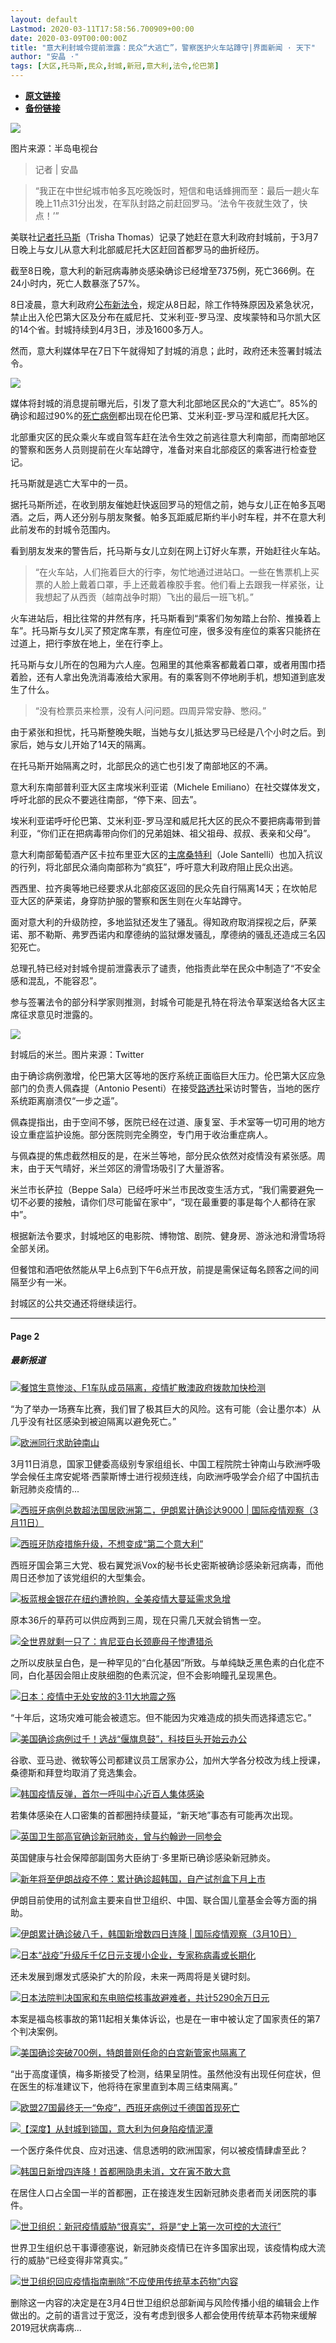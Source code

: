 ```yaml
---
layout: default
Lastmod: 2020-03-11T17:58:56.700909+00:00
date: 2020-03-09T00:00:00Z
title: "意大利封城令提前泄露：民众“大逃亡”，警察医护火车站蹲守|界面新闻 · 天下"
author: "安晶 ·"
tags: [大区,托马斯,民众,封城,新冠,意大利,法令,伦巴第]
---
```


* [**原文链接**](https://www.jiemian.com/article/4087464.html)
* [**备份链接**](http://archive.today/zIsBy)


![](/images/post/5bbd19d0e6757932f97b505d91f7cdb6.jpg)

图片来源：半岛电视台

> 记者 | 安晶

> “我正在中世纪城市帕多瓦吃晚饭时，短信和电话蜂拥而至：最后一趟火车晚上11点31分出发，在军队封路之前赶回罗马。‘法令午夜就生效了，快点！’”

美联社[记者托马斯](https://apnews.com/0d0294807db64f300a4460030da4a701)（Trisha Thomas）记录了她赶在意大利政府封城前，于3月7日晚上与女儿从意大利北部威尼托大区赶回首都罗马的曲折经历。

截至8日晚，意大利的新冠病毒肺炎感染确诊已经增至7375例，死亡366例。在24小时内，死亡人数暴涨了57%。

8日凌晨，意大利政府[公布新法令](https://www.jiemian.com/article/4082216.html)，规定从8日起，除工作特殊原因及紧急状况，禁止出入伦巴第大区及分布在威尼托、艾米利亚-罗马涅、皮埃蒙特和马尔凯大区的14个省。封城持续到4月3日，涉及1600多万人。

然而，意大利媒体早在7日下午就得知了封城的消息；此时，政府还未签署封城法令。

![](/images/post/56cab8644754bac21f7acbf9e6056a7d.jpg)

媒体将封城的消息提前曝光后，引发了意大利北部地区民众的“大逃亡”。85%的确诊和超过90%的[死亡病例](https://www.theguardian.com/world/2020/mar/08/leaked-coronavirus-plan-to-quarantine-16m-sparks-chaos-in-italy)都出现在伦巴第、艾米利亚-罗马涅和威尼托大区。

北部重灾区的民众乘火车或自驾车赶在法令生效之前逃往意大利南部，而南部地区的警察和医务人员则提前在火车站蹲守，准备对来自北部疫区的乘客进行检查登记。

托马斯就是逃亡大军中的一员。

据托马斯所述，在收到朋友催她赶快返回罗马的短信之前，她与女儿正在帕多瓦喝酒。之后，两人还分别与朋友聚餐。帕多瓦距威尼斯约半小时车程，并不在意大利此前发布的封城令范围内。

看到朋友发来的警告后，托马斯与女儿立刻在网上订好火车票，开始赶往火车站。

> “在火车站，人们拖着巨大的行李，匆忙地通过进站口。一些在售票机上买票的人脸上戴着口罩，手上还戴着橡胶手套。他们看上去跟我一样紧张，让我想起了从西贡（越南战争时期）飞出的最后一班飞机。”

火车进站后，相比往常的井然有序，托马斯看到“乘客们匆匆踏上台阶、推搡着上车”。托马斯与女儿买了预定席车票，有座位可座，很多没有座位的乘客只能挤在过道上，把行李放在地上，坐在行李上。

托马斯与女儿所在的包厢为六人座。包厢里的其他乘客都戴着口罩，或者用围巾捂着脸，还有人拿出免洗消毒液给大家用。有的乘客则不停地刷手机，想知道到底发生了什么。

> “没有检票员来检票，没有人问问题。四周异常安静、憋闷。”

由于紧张和担忧，托马斯整晚失眠，当她与女儿抵达罗马已经是八个小时之后。到家后，她与女儿开始了14天的隔离。

在托马斯开始隔离之时，北部民众的逃亡也引发了南部地区的不满。

意大利东南部普利亚大区主席埃米利亚诺（Michele Emiliano）在社交媒体发文，呼吁北部的民众不要逃往南部，“停下来、回去”。

埃米利亚诺呼吁伦巴第、艾米利亚-罗马涅和威尼托大区的民众不要把病毒带到普利亚，“你们正在把病毒带向你们的兄弟姐妹、祖父祖母、叔叔、表亲和父母”。

意大利南部葡萄酒产区卡拉布里亚大区的[主席桑特利](https://www.latimes.com/world-nation/story/2020-03-08/italy-extends-quarantine-across-north-many-flee)（Jole Santelli）也加入抗议的行列，将北部民众涌向南部称为“疯狂”，呼吁意大利政府阻止民众出逃。

西西里、拉齐奥等地已经要求从北部疫区返回的民众先自行隔离14天；在坎帕尼亚大区的萨莱诺，身穿防护服的警察和医生则在火车站蹲守。

面对意大利的升级防控，多地监狱还发生了骚乱。得知政府取消探视之后，萨莱诺、那不勒斯、弗罗西诺内和摩德纳的监狱爆发骚乱，摩德纳的骚乱还造成三名囚犯死亡。

总理孔特已经对封城令提前泄露表示了谴责，他指责此举在民众中制造了“不安全感和混乱，不能容忍”。

参与签署法令的部分科学家则推测，封城令可能是孔特在将法令草案送给各大区主席征求意见时泄露的。

![](/images/post/d9a0af61a0ccc1929a1a129ec16f60a6.jpg)

封城后的米兰。图片来源：Twitter

由于确诊病例激增，伦巴第大区等地的医疗系统正面临巨大压力。伦巴第大区应急部门的负责人佩森提（Antonio Pesenti）在接受[路透社](https://www.reuters.com/article/us-health-coronavirus-italy/italy-locks-down-millions-as-its-coronavirus-deaths-jump-idUSKBN20V06R)采访时警告，当地的医疗系统距离崩溃仅“一步之遥”。

佩森提指出，由于空间不够，医院已经在过道、康复室、手术室等一切可用的地方设立重症监护设施。部分医院则完全腾空，专门用于收治重症病人。

与佩森提的焦虑截然相反的是，在米兰等地，部分民众依然对疫情没有紧张感。周末，由于天气晴好，米兰郊区的滑雪场吸引了大量游客。

米兰市长萨拉（Beppe Sala）已经呼吁米兰市民改变生活方式，“我们需要避免一切不必要的接触，请你们尽可能留在家中”，“现在最重要的事是每个人都待在家中”。

根据新法令要求，封城地区的电影院、博物馆、剧院、健身房、游泳池和滑雪场将全部关闭。

但餐馆和酒吧依然能从早上6点到下午6点开放，前提是需保证每名顾客之间的间隔至少有一米。

封城区的公共交通还将继续运行。

* * *

#### Page 2

##### 最新报道

[![餐馆生意惨淡、F1车队成员隔离，疫情扩散澳政府拨款加快检测](/images/post/14f2716ebf096f6ca6d511aa658186dd.jpg)](https://www.jiemian.com/article/4099192.html)

“为了举办一场赛车比赛，我们冒了极其巨大的风险。这有可能（会让墨尔本）从几乎没有社区感染到被迫隔离以避免死亡。”

[![欧洲同行求助钟南山](/images/post/aba89beec87d8727c0a6a21d88a8cfce.png)](https://www.jiemian.com/article/4099252.html)

3月11日消息，国家卫健委高级别专家组组长、中国工程院院士钟南山与欧洲呼吸学会候任主席安妮塔·西蒙斯博士进行视频连线，向欧洲呼吸学会介绍了中国抗击新冠肺炎疫情的...

[![西班牙病例总数超法国居欧洲第二，伊朗累计确诊达9000 | 国际疫情观察（3月11日）](/images/post/3330897612909453d7225be16035bbc3.jpg)](https://www.jiemian.com/article/4095156.html)

[![西班牙防疫措施升级，不想变成“第二个意大利”](/images/post/141f0939f8f7e8534fc1a6c44ce66f2b.jpg)](https://www.jiemian.com/article/4097785.html)

西班牙国会第三大党、极右翼党派Vox的秘书长史密斯被确诊感染新冠病毒，而他周日还参加了该党组织的大型集会。

[![板蓝根金银花在纽约遭抢购，全美疫情大蔓延需求急增](/images/post/8d57f3fe30884c8c43e1fda873081a6b.jpg)](https://www.jiemian.com/article/4097607.html)

原本36斤的草药可以供应两到三周，现在只需几天就会销售一空。

[![全世界就剩一只了：肯尼亚白长颈鹿母子惨遭猎杀](/images/post/62b15c3a413e9d50e1babfca0edba8f2.jpg)](https://www.jiemian.com/article/4097489.html)

之所以皮肤呈白色，是一种罕见的“白化基因”所致。与单纯缺乏黑色素的白化症不同，白化基因会阻止皮肤细胞的色素沉淀，但不会影响瞳孔呈现黑色。

[![日本：疫情中无处安放的3·11大地震之殇](/images/post/c6b50d3fc3ca76509c89f8f5721bf962.jpg)](https://www.jiemian.com/article/4097178.html)

“十年后，这场灾难可能会被遗忘。但不能因为灾难造成的损失而选择遗忘它。”

[![美国确诊病例过千！选战“偃旗息鼓”，科技巨头开始云办公](/images/post/06f11d66f1c2f11163f20580e52c30ef.jpg)](https://www.jiemian.com/article/4096234.html)

谷歌、亚马逊、微软等公司都建议员工居家办公，加州大学各分校改为线上授课，桑德斯和拜登均取消了竞选集会。

[![韩国疫情反弹，首尔一呼叫中心近百人集体感染](/images/post/684a20f69ba5c209d61443c88e014efc.jpg)](https://www.jiemian.com/article/4096341.html)

若集体感染在人口密集的首都圈持续蔓延，“新天地”事态有可能再次出现。

[![英国卫生部高官确诊新冠肺炎，曾与约翰逊一同参会](/images/post/50cfec781fb6d429e17900529cf3dc11.jpg)](https://www.jiemian.com/article/4094862.html)

英国健康与社会保障部副国务大臣纳丁·多里斯已确诊感染新冠肺炎。

[![新年将至伊朗战疫不停：累计确诊超韩国，自产试剂盒下月上市](/images/post/34586a09ef7d025393db8f9cd81867b5.jpg)](https://www.jiemian.com/article/4094137.html)

伊朗目前使用的试剂盒主要来自世卫组织、中国、联合国儿童基金会等方面的捐助。

[![伊朗累计确诊破八千，韩国新增数四日连降 | 国际疫情观察（3月10日）](/images/post/851dbbdfbe535dd217dcb494cfd4022b.jpg)](https://www.jiemian.com/article/4089323.html)

[![日本“战疫”升级斥千亿日元支援小企业，专家称病毒或长期化](/images/post/f53ca498fc1f1e57cda60bd7fc633343.jpg)](https://www.jiemian.com/article/4092349.html)

还未发展到爆发式感染扩大的阶段，未来一两周将是关键时刻。

[![日本法院判决国家和东电赔偿核事故避难者，共计5290余万日元](/images/post/d97e0ffdd6c24813f9b1d0eafcb9a4b7.jpg)](https://www.jiemian.com/article/4092522.html)

本案是福岛核事故的第11起相关集体诉讼，也是在一审中被认定了国家责任的第7个判决案例。

[![美国确诊突破700例，特朗普刚任命的白宫新管家也隔离了](/images/post/562c072ab891a0bd04747d7e314a9a65.jpg)](https://www.jiemian.com/article/4090696.html)

“出于高度谨慎，梅多斯接受了检测，结果呈阴性。虽然他没有出现任何症状，但在医生的标准建议下，他将待在家里直到本周三结束隔离。”

[![欧盟27国最终无一“免疫”，西班牙病例过千德国首现死亡](/images/post/a20bd4875ebbf7c8b25ff0d45fa8b537.jpg)](https://www.jiemian.com/article/4090412.html)

[![【深度】从封城到锁国，意大利为何身陷疫情泥潭](/images/post/ad8177256c9df649bcb209418f9402b7.jpg)](https://www.jiemian.com/article/4090107.html)

一个医疗条件优良、应对迅速、信息透明的欧洲国家，何以被疫情肆虐至此？

[![韩国日新增四连降！首都圈隐患未消，文在寅不敢大意](/images/post/0fbf03ee6f0fcd6a15d3b599f7d94157.jpg)](https://www.jiemian.com/article/4089973.html)

在居住人口占全国一半的首都圈，正在接连发生因新冠肺炎患者而关闭医院的事件。

[![世卫组织：新冠疫情威胁“很真实”，将是“史上第一次可控的大流行”](/images/post/3e9da43dbd922ed0cf6b54f3074d56bd.jpg)](https://www.jiemian.com/article/4089692.html)

世界卫生组织总干事谭德塞说，新冠肺炎疫情已在许多国家出现，该疫情构成大流行的威胁“已经变得非常真实。”

[![世卫组织回应疫情指南删除“不应使用传统草本药物”内容](/images/post/7fbb5718dd84f7a32bc5e339f8946b74.jpg)](https://www.jiemian.com/article/4089132.html)

删除这一内容的决定是在3月4日世卫组织总部新闻与风险传播小组的编辑会上作做出的。之前的语言过于宽泛，没有考虑到很多人都会使用传统草本药物来缓解2019冠状病毒病...

